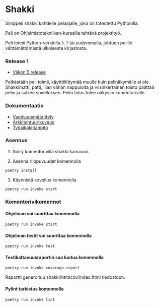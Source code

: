 # Shakki

Simppeli shakki kahdelle pelaajalle, joka on toteutettu Pythonilla.

Peli on Ohjelmistotekniikan-kurssilla tehtävä projektityö.

Peli toimii Python-versiolla `3.7` tai uudemmalla, johtuen pelille välttämättömästä ulkoisesta kirjastosta.

### Release 1

- [Viikon 5 release](https://github.com/ItsTuukka/ot-harjoitusty-/releases/tag/viikko5)

Pelkästään peli toimii, käyttöliittymää muulle kuin pelinäkymälle ei ole.
Shakkimatti, patti, liian vähän nappuloita ja viisinkertainen toisto päättää pelin ja sulkee sovelluksen.
Pelin tulos tulee näkyviin komentoriville.

### Dokumentaatio

- [Vaativuusmäärittely](https://github.com/ItsTuukka/ot-harjoitusty-/blob/master/dokumentaatio/vaatimuusm%C3%A4%C3%A4rittely.md)
- [Arkkitehtuurikuvaus](https://github.com/ItsTuukka/ot-harjoitusty-/blob/master/dokumentaatio/arkkitehtuuri.md)
- [Työaikakirjanpito](https://github.com/ItsTuukka/ot-harjoitusty-/blob/master/dokumentaatio/ty%C3%B6aikakirjanpito.md)

### Asennus

1. Siirry komentorivillä shakki kansioon.

2. Asenna riippuvuudet komennolla

```
poetry install
```

3. Käynnistä sovellus komennolla

```
poetry run invoke start
```

### Komentorivikomennot

#### Ohjelman voi suorittaa komennolla

```
poetry run invoke start
```

#### Ohjelman testit voi suorittaa komennolla

```
poetry run invoke test
```

#### Testikattavuusraportin saa luotua komennolla

```
poetry run invoke coverage-report
```

Raportti generoituu shakki/htmlcov/index.html tiedostoon.

#### Pylint tarkistus komennolla

```
poetry run invoke lint
```
